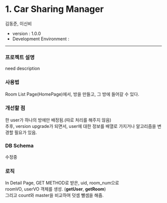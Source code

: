 # 1. Car Sharing Manager

김동준, 이신비  

- version : 1.0.0  
- Development Environment : 

--- 
### 프로젝트 설명 
need description  

### 사용법  
Room List Page(HomePage)에서, 방을 만들고, 그 방에 들어갈 수 있다.  

### 개선할 점
한 user가 하나의 방에만 배정됨.(따로 처리를 해주지 않음)  
추후, version upgrade가 되면서, user에 대한 정보를 배열로 가지거나 알고리즘을 변경할 필요가 있음.  

### DB Schema 
수정중  

### 로직
In Detail Page, GET METHOD로 받은, uid, room_num으로  
roomVO, userVO 객체를 생성. (**getUser**, **getRoom**)  
그리고 count와 master을 비교하여 덧셈 뺄셈을 해줌.  

